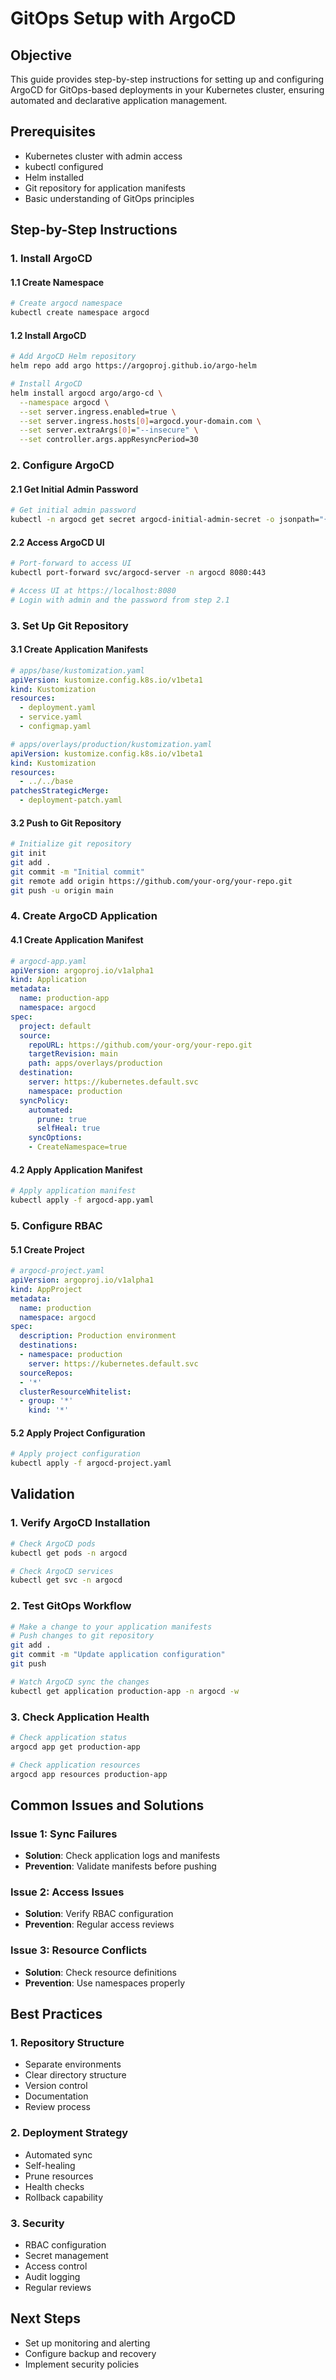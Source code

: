 # GitOps Setup with ArgoCD

## Objective
This guide provides step-by-step instructions for setting up and configuring ArgoCD for GitOps-based deployments in your Kubernetes cluster, ensuring automated and declarative application management.

## Prerequisites
- Kubernetes cluster with admin access
- kubectl configured
- Helm installed
- Git repository for application manifests
- Basic understanding of GitOps principles

## Step-by-Step Instructions

### 1. Install ArgoCD

#### 1.1 Create Namespace
```bash
# Create argocd namespace
kubectl create namespace argocd
```

#### 1.2 Install ArgoCD
```bash
# Add ArgoCD Helm repository
helm repo add argo https://argoproj.github.io/argo-helm

# Install ArgoCD
helm install argocd argo/argo-cd \
  --namespace argocd \
  --set server.ingress.enabled=true \
  --set server.ingress.hosts[0]=argocd.your-domain.com \
  --set server.extraArgs[0]="--insecure" \
  --set controller.args.appResyncPeriod=30
```

### 2. Configure ArgoCD

#### 2.1 Get Initial Admin Password
```bash
# Get initial admin password
kubectl -n argocd get secret argocd-initial-admin-secret -o jsonpath="{.data.password}" | base64 -d
```

#### 2.2 Access ArgoCD UI
```bash
# Port-forward to access UI
kubectl port-forward svc/argocd-server -n argocd 8080:443

# Access UI at https://localhost:8080
# Login with admin and the password from step 2.1
```

### 3. Set Up Git Repository

#### 3.1 Create Application Manifests
```yaml
# apps/base/kustomization.yaml
apiVersion: kustomize.config.k8s.io/v1beta1
kind: Kustomization
resources:
  - deployment.yaml
  - service.yaml
  - configmap.yaml
```

```yaml
# apps/overlays/production/kustomization.yaml
apiVersion: kustomize.config.k8s.io/v1beta1
kind: Kustomization
resources:
  - ../../base
patchesStrategicMerge:
  - deployment-patch.yaml
```

#### 3.2 Push to Git Repository
```bash
# Initialize git repository
git init
git add .
git commit -m "Initial commit"
git remote add origin https://github.com/your-org/your-repo.git
git push -u origin main
```

### 4. Create ArgoCD Application

#### 4.1 Create Application Manifest
```yaml
# argocd-app.yaml
apiVersion: argoproj.io/v1alpha1
kind: Application
metadata:
  name: production-app
  namespace: argocd
spec:
  project: default
  source:
    repoURL: https://github.com/your-org/your-repo.git
    targetRevision: main
    path: apps/overlays/production
  destination:
    server: https://kubernetes.default.svc
    namespace: production
  syncPolicy:
    automated:
      prune: true
      selfHeal: true
    syncOptions:
    - CreateNamespace=true
```

#### 4.2 Apply Application Manifest
```bash
# Apply application manifest
kubectl apply -f argocd-app.yaml
```

### 5. Configure RBAC

#### 5.1 Create Project
```yaml
# argocd-project.yaml
apiVersion: argoproj.io/v1alpha1
kind: AppProject
metadata:
  name: production
  namespace: argocd
spec:
  description: Production environment
  destinations:
  - namespace: production
    server: https://kubernetes.default.svc
  sourceRepos:
  - '*'
  clusterResourceWhitelist:
  - group: '*'
    kind: '*'
```

#### 5.2 Apply Project Configuration
```bash
# Apply project configuration
kubectl apply -f argocd-project.yaml
```

## Validation

### 1. Verify ArgoCD Installation
```bash
# Check ArgoCD pods
kubectl get pods -n argocd

# Check ArgoCD services
kubectl get svc -n argocd
```

### 2. Test GitOps Workflow
```bash
# Make a change to your application manifests
# Push changes to git repository
git add .
git commit -m "Update application configuration"
git push

# Watch ArgoCD sync the changes
kubectl get application production-app -n argocd -w
```

### 3. Check Application Health
```bash
# Check application status
argocd app get production-app

# Check application resources
argocd app resources production-app
```

## Common Issues and Solutions

### Issue 1: Sync Failures
- **Solution**: Check application logs and manifests
- **Prevention**: Validate manifests before pushing

### Issue 2: Access Issues
- **Solution**: Verify RBAC configuration
- **Prevention**: Regular access reviews

### Issue 3: Resource Conflicts
- **Solution**: Check resource definitions
- **Prevention**: Use namespaces properly

## Best Practices

### 1. Repository Structure
- Separate environments
- Clear directory structure
- Version control
- Documentation
- Review process

### 2. Deployment Strategy
- Automated sync
- Self-healing
- Prune resources
- Health checks
- Rollback capability

### 3. Security
- RBAC configuration
- Secret management
- Access control
- Audit logging
- Regular reviews

## Next Steps
- Set up monitoring and alerting
- Configure backup and recovery
- Implement security policies
